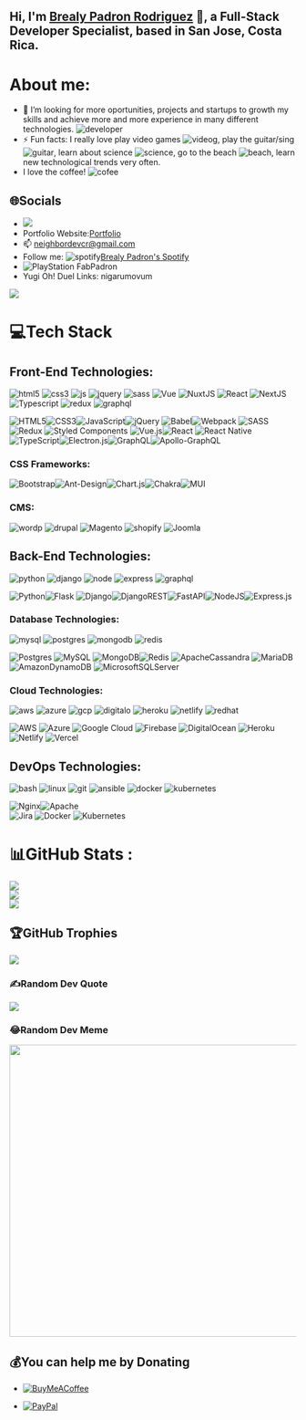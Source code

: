 ## Hi, I'm [Brealy Padron Rodriguez](https://brealy-padron-portfolio-react.vercel.app/) 👋, a Full-Stack Developer Specialist, based in San Jose, Costa Rica.

# About me:

- 🤔 I’m looking for more oportunities, projects and startups to growth my skills and achieve more and more experience in many different technologies. ![developer](https://img.icons8.com/external-flat-juicy-fish/24/000000/external-developer-devops-flat-flat-juicy-fish-2.png)
- ⚡ Fun facts: I really love play video games ![videog](https://img.icons8.com/color/24/000000/controller.png), play the guitar/sing ![guitar](https://img.icons8.com/external-vitaliy-gorbachev-flat-vitaly-gorbachev/24/000000/external-guitar-camping-vitaliy-gorbachev-flat-vitaly-gorbachev.png), learn about science ![science](https://img.icons8.com/cute-clipart/24/000000/biotech.png), go to the beach ![beach](https://img.icons8.com/fluency/24/000000/beach.png), learn new technological trends very often.
- I love the coffee! ![cofee](https://img.icons8.com/external-flat-juicy-fish/24/000000/external-developer-web-developer-flat-flat-juicy-fish-2.png)

## 🌐Socials
- [<img src="https://img.shields.io/badge/LinkedIn-0077B5?style=for-the-badge&logo=linkedin&logoColor=white" />](https://www.linkedin.com/in/bfpr131095/)
- Portfolio Website:<a href="https://brealy-padron-portfolio-react.vercel.app//">Portfolio</a> 
- :mailbox: neighbordevcr@gmail.com
- Follow me: ![spotify](https://img.icons8.com/fluency/24/000000/spotify.png)<a href="https://open.spotify.com/user/r8o2g959rb1dyp8fexucl2mbr">Brealy Padron's Spotify</a>
- ![PlayStation](https://img.icons8.com/color/48/000000/play-station.png) FabPadron</a>
- Yugi Oh! Duel Links: nigarumovum

[![](https://visitcount.itsvg.in/api?id=nigarumovum&icon=0&color=0)](https://visitcount.itsvg.in)


# 💻Tech Stack
## Front-End Technologies:
![html5](https://img.icons8.com/color/48/000000/html-5--v1.png)
![css3](https://img.icons8.com/color/48/000000/css3.png)
![js](https://img.icons8.com/color/48/000000/javascript--v2.png)
![jquery](https://img.icons8.com/external-tal-revivo-shadow-tal-revivo/48/000000/external-jquery-is-a-javascript-library-designed-to-simplify-html-logo-shadow-tal-revivo.png)
![sass](https://img.icons8.com/color/48/000000/sass.png)
![Vue](https://img.icons8.com/color/48/000000/vue-js.png)
![NuxtJS](https://img.icons8.com/external-tal-revivo-shadow-tal-revivo/48/000000/external-nuxt-js-a-free-and-open-source-web-application-framework-logo-shadow-tal-revivo.png)
![React](https://img.icons8.com/plasticine/48/000000/react.png)
![NextJS](https://img.icons8.com/ios-filled/50/000000/circled-chevron-up.png)
![Typescript](https://img.icons8.com/color/48/000000/typescript.png)
![redux](https://img.icons8.com/color/48/000000/redux.png)
![graphql](https://img.icons8.com/color/48/000000/graphql.png)

![HTML5](https://img.shields.io/badge/html5-%23E34F26.svg?style=for-the-badge&logo=html5&logoColor=white)![CSS3](https://img.shields.io/badge/css3-%231572B6.svg?style=for-the-badge&logo=css3&logoColor=white)![JavaScript](https://img.shields.io/badge/javascript-%23323330.svg?style=for-the-badge&logo=javascript&logoColor=%23F7DF1E)![jQuery](https://img.shields.io/badge/jquery-%230769AD.svg?style=for-the-badge&logo=jquery&logoColor=white)
![Babel](https://img.shields.io/badge/Babel-F9DC3e?style=for-the-badge&logo=babel&logoColor=black)![Webpack](https://img.shields.io/badge/webpack-%238DD6F9.svg?style=for-the-badge&logo=webpack&logoColor=black) ![SASS](https://img.shields.io/badge/SASS-hotpink.svg?style=for-the-badge&logo=SASS&logoColor=white) ![Redux](https://img.shields.io/badge/redux-%23593d88.svg?style=for-the-badge&logo=redux&logoColor=white) ![Styled Components](https://img.shields.io/badge/styled--components-DB7093?style=for-the-badge&logo=styled-components&logoColor=white) ![Vue.js](https://img.shields.io/badge/vuejs-%2335495e.svg?style=for-the-badge&logo=vuedotjs&logoColor=%234FC08D)![React](https://img.shields.io/badge/react-%2320232a.svg?style=for-the-badge&logo=react&logoColor=%2361DAFB) ![React Native](https://img.shields.io/badge/react_native-%2320232a.svg?style=for-the-badge&logo=react&logoColor=%2361DAFB)![TypeScript](https://img.shields.io/badge/typescript-%23007ACC.svg?style=for-the-badge&logo=typescript&logoColor=white)![Electron.js](https://img.shields.io/badge/Electron-191970?style=for-the-badge&logo=Electron&logoColor=white)![GraphQL](https://img.shields.io/badge/-GraphQL-E10098?style=for-the-badge&logo=graphql&logoColor=white)![Apollo-GraphQL](https://img.shields.io/badge/-ApolloGraphQL-311C87?style=for-the-badge&logo=apollo-graphql) 

### CSS Frameworks: 

![Bootstrap](https://img.shields.io/badge/bootstrap-%23563D7C.svg?style=for-the-badge&logo=bootstrap&logoColor=white)![Ant-Design](https://img.shields.io/badge/-AntDesign-%230170FE?style=for-the-badge&logo=ant-design&logoColor=white)![Chart.js](https://img.shields.io/badge/chart.js-F5788D.svg?style=for-the-badge&logo=chart.js&logoColor=white)![Chakra](https://img.shields.io/badge/chakra-%234ED1C5.svg?style=for-the-badge&logo=chakraui&logoColor=white)![MUI](https://img.shields.io/badge/MUI-%230081CB.svg?style=for-the-badge&logo=material-ui&logoColor=white)

### CMS: 
![wordp](https://img.icons8.com/color/50/000000/wordpress.png)
![drupal](https://img.icons8.com/color/50/000000/drupal.png)
![Magento](https://img.icons8.com/color/50/000000/magento.png)
![shopify](https://img.icons8.com/color/48/000000/shopify.png)
![Joomla](https://img.icons8.com/color/48/000000/joomla.png)

## Back-End Technologies: 
![python](https://img.icons8.com/color/48/000000/python.png)
![django](https://img.icons8.com/color/48/000000/django.png)
![node](https://img.icons8.com/color/48/000000/nodejs.png)
![express](https://img.icons8.com/fluency/48/000000/node-js.png)
![graphql](https://img.icons8.com/color/48/000000/graphql.png)

![Python](https://img.shields.io/badge/python-3670A0?style=for-the-badge&logo=python&logoColor=ffdd54)![Flask](https://img.shields.io/badge/flask-%23000.svg?style=for-the-badge&logo=flask&logoColor=white) ![Django](https://img.shields.io/badge/django-%23092E20.svg?style=for-the-badge&logo=django&logoColor=white)![DjangoREST](https://img.shields.io/badge/DJANGO-REST-ff1709?style=for-the-badge&logo=django&logoColor=white&color=ff1709&labelColor=gray)![FastAPI](https://img.shields.io/badge/FastAPI-005571?style=for-the-badge&logo=fastapi)![NodeJS](https://img.shields.io/badge/node.js-6DA55F?style=for-the-badge&logo=node.js&logoColor=white)![Express.js](https://img.shields.io/badge/express.js-%23404d59.svg?style=for-the-badge&logo=express&logoColor=%2361DAFB)

### Database Technologies: 
![mysql](https://img.icons8.com/fluency/50/000000/mysql-logo.png)
![postgres](https://img.icons8.com/color/48/000000/postgreesql.png)
![mongodb](https://img.icons8.com/color/48/000000/mongodb.png)
![redis](https://img.icons8.com/color/48/000000/redis.png)

![Postgres](https://img.shields.io/badge/postgres-%23316192.svg?style=for-the-badge&logo=postgresql&logoColor=white) ![MySQL](https://img.shields.io/badge/mysql-%2300f.svg?style=for-the-badge&logo=mysql&logoColor=white) ![MongoDB](https://img.shields.io/badge/MongoDB-%234ea94b.svg?style=for-the-badge&logo=mongodb&logoColor=white)![Redis](https://img.shields.io/badge/redis-%23DD0031.svg?style=for-the-badge&logo=redis&logoColor=white) ![ApacheCassandra](https://img.shields.io/badge/cassandra-%231287B1.svg?style=for-the-badge&logo=apache-cassandra&logoColor=white) ![MariaDB](https://img.shields.io/badge/MariaDB-003545?style=for-the-badge&logo=mariadb&logoColor=white) ![AmazonDynamoDB](https://img.shields.io/badge/Amazon%20DynamoDB-4053D6?style=for-the-badge&logo=Amazon%20DynamoDB&logoColor=white) ![MicrosoftSQLServer](https://img.shields.io/badge/Microsoft%20SQL%20Sever-CC2927?style=for-the-badge&logo=microsoft%20sql%20server&logoColor=white)
### Cloud Technologies:
![aws](https://img.icons8.com/color/48/000000/amazon-web-services.png)
![azure](https://img.icons8.com/color/50/000000/azure-1.png)
![gcp](https://img.icons8.com/color/50/000000/google-cloud.png)
![digitalo](https://img.icons8.com/external-tal-revivo-shadow-tal-revivo/48/000000/external-digital-ocean-a-cloud-infrastructure-with-data-centers-worldwide-logo-shadow-tal-revivo.png)
![heroku](https://img.icons8.com/color/48/000000/heroku.png)
![netlify](https://img.icons8.com/external-tal-revivo-shadow-tal-revivo/48/000000/external-netlify-a-cloud-computing-company-that-offers-hosting-and-serverless-backend-services-for-static-websites-logo-shadow-tal-revivo.png)
![redhat](https://img.icons8.com/color/48/000000/red-hat.png)

![AWS](https://img.shields.io/badge/AWS-%23FF9900.svg?style=for-the-badge&logo=amazon-aws&logoColor=white) ![Azure](https://img.shields.io/badge/azure-%230072C6.svg?style=for-the-badge&logo=azure-devops&logoColor=white) ![Google Cloud](https://img.shields.io/badge/Google%20Cloud-%234285F4.svg?style=for-the-badge&logo=google-cloud&logoColor=white) ![Firebase](https://img.shields.io/badge/firebase-%23039BE5.svg?style=for-the-badge&logo=firebase) ![DigitalOcean](https://img.shields.io/badge/DigitalOcean-%230167ff.svg?style=for-the-badge&logo=digitalOcean&logoColor=white) ![Heroku](https://img.shields.io/badge/heroku-%23430098.svg?style=for-the-badge&logo=heroku&logoColor=white) ![Netlify](https://img.shields.io/badge/netlify-%23000000.svg?style=for-the-badge&logo=netlify&logoColor=#00C7B7) ![Vercel](https://img.shields.io/badge/vercel-%23000000.svg?style=for-the-badge&logo=vercel&logoColor=white)

## DevOps Technologies: 
![bash](https://img.icons8.com/plasticine/50/000000/bash.png)
![linux](https://img.icons8.com/color/48/000000/linux--v1.png)
![git](https://img.icons8.com/color/48/000000/git.png)
![ansible](https://img.icons8.com/color/48/000000/ansible.png)
![docker](https://img.icons8.com/color/48/000000/docker.png)
![kubernetes](https://img.icons8.com/color/48/000000/kubernetes.png)

![Nginx](https://img.shields.io/badge/nginx-%23009639.svg?style=for-the-badge&logo=nginx&logoColor=white)![Apache](https://img.shields.io/badge/apache-%23D42029.svg?style=for-the-badge&logo=apache&logoColor=white)  
![Jira](https://img.shields.io/badge/jira-%230A0FFF.svg?style=for-the-badge&logo=jira&logoColor=white)
![Docker](https://img.shields.io/badge/docker-%230db7ed.svg?style=for-the-badge&logo=docker&logoColor=white)
![Kubernetes](https://img.shields.io/badge/kubernetes-%23326ce5.svg?style=for-the-badge&logo=kubernetes&logoColor=white)

# 📊GitHub Stats :
![](https://github-readme-stats.vercel.app/api?username=nigarumovum&theme=dark&hide_border=true&include_all_commits=true&count_private=true)<br/>
![](https://github-readme-streak-stats.herokuapp.com/?user=nigarumovum&theme=dark&hide_border=true)<br/>
![](https://github-readme-stats.vercel.app/api/top-langs/?username=nigarumovum&theme=dark&hide_border=true&include_all_commits=true&count_private=true&layout=compact)

## 🏆GitHub Trophies
![](https://github-profile-trophy.vercel.app/?username=nigarumovum&theme=darkhub&no-frame=false&no-bg=false&margin-w=4)

### ✍️Random Dev Quote
![](https://quotes-github-readme.vercel.app/api?type=horizontal&theme=dark)

### 😂Random Dev Meme
<img src="https://random-memer.herokuapp.com/" width="512px"/>

## 💰You can help me by Donating
- [![BuyMeACoffee](https://img.shields.io/badge/Buy%20Me%20a%20Coffee-ffdd00?style=for-the-badge&logo=buy-me-a-coffee&logoColor=black)](https://buymeacoffee.com/https://www.buymeacoffee.com/nigarumovum) 
- [![PayPal](https://img.shields.io/badge/PayPal-00457C?style=for-the-badge&logo=paypal&logoColor=white)](https://paypal.me/neighbordevcr) 

  <!-- Proudly created with GPRM ( https://gprm.itsvg.in ) -->
  
